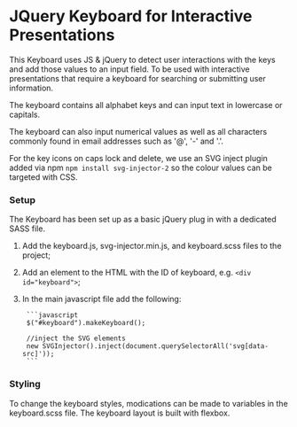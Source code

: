 # JQuery Keyboard for Interactive Presentations

This Keyboard uses JS & jQuery to detect user interactions with the keys and add those values to an input field. To be used with interactive presentations that require a keyboard for searching or submitting user information.

The keyboard contains all alphabet keys and can input text in lowercase or capitals.

The keyboard can also input numerical values as well as all characters commonly found in email addresses such as '@', '-' and '.'.

For the key icons on caps lock and delete, we use an SVG inject plugin added via npm `npm install svg-injector-2` so the colour values can be targeted with CSS.

### Setup

The Keyboard has been set up as a basic jQuery plug in with a dedicated SASS file.

1. Add the keyboard.js, svg-injector.min.js, and keyboard.scss files to the project;

2. Add an element to the HTML with the ID of keyboard, e.g. `<div id="keyboard">`;

3. In the main javascript file add the following:

		```javascript
		$("#keyboard").makeKeyboard();

		//inject the SVG elements
		new SVGInjector().inject(document.querySelectorAll('svg[data-src]'));
		```

### Styling

To change the keyboard styles, modications can be made to variables in the keyboard.scss file. The keyboard layout is built with flexbox.

